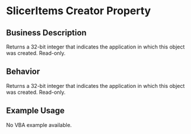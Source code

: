 # SlicerItems Creator Property

## Business Description
Returns a 32-bit integer that indicates the application in which this object was created. Read-only.

## Behavior
Returns a 32-bit integer that indicates the application in which this object was created. Read-only.

## Example Usage
No VBA example available.